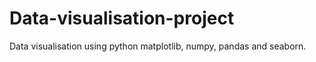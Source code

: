 # Data-visualisation-project

Data visualisation using python matplotlib, numpy, pandas and seaborn.
